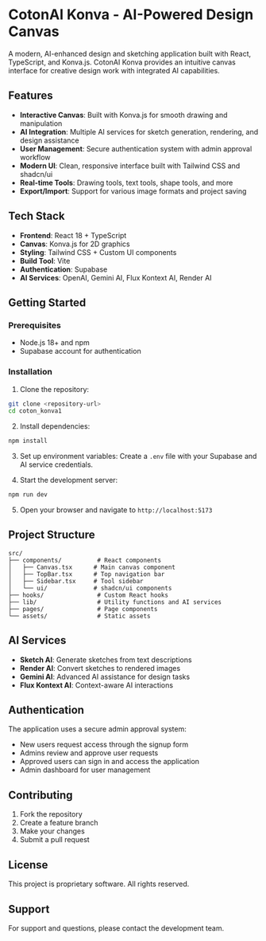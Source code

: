 # CotonAI Konva - AI-Powered Design Canvas

A modern, AI-enhanced design and sketching application built with React, TypeScript, and Konva.js. CotonAI Konva provides an intuitive canvas interface for creative design work with integrated AI capabilities.

## Features

- **Interactive Canvas**: Built with Konva.js for smooth drawing and manipulation
- **AI Integration**: Multiple AI services for sketch generation, rendering, and design assistance
- **User Management**: Secure authentication system with admin approval workflow
- **Modern UI**: Clean, responsive interface built with Tailwind CSS and shadcn/ui
- **Real-time Tools**: Drawing tools, text tools, shape tools, and more
- **Export/Import**: Support for various image formats and project saving

## Tech Stack

- **Frontend**: React 18 + TypeScript
- **Canvas**: Konva.js for 2D graphics
- **Styling**: Tailwind CSS + Custom UI components
- **Build Tool**: Vite
- **Authentication**: Supabase
- **AI Services**: OpenAI, Gemini AI, Flux Kontext AI, Render AI

## Getting Started

### Prerequisites

- Node.js 18+ and npm
- Supabase account for authentication

### Installation

1. Clone the repository:
```bash
git clone <repository-url>
cd coton_konva1
```

2. Install dependencies:
```bash
npm install
```

3. Set up environment variables:
Create a `.env` file with your Supabase and AI service credentials.

4. Start the development server:
```bash
npm run dev
```

5. Open your browser and navigate to `http://localhost:5173`

## Project Structure

```
src/
├── components/          # React components
│   ├── Canvas.tsx      # Main canvas component
│   ├── TopBar.tsx      # Top navigation bar
│   ├── Sidebar.tsx     # Tool sidebar
│   └── ui/             # shadcn/ui components
├── hooks/               # Custom React hooks
├── lib/                 # Utility functions and AI services
├── pages/               # Page components
└── assets/              # Static assets
```

## AI Services

- **Sketch AI**: Generate sketches from text descriptions
- **Render AI**: Convert sketches to rendered images
- **Gemini AI**: Advanced AI assistance for design tasks
- **Flux Kontext AI**: Context-aware AI interactions

## Authentication

The application uses a secure admin approval system:
- New users request access through the signup form
- Admins review and approve user requests
- Approved users can sign in and access the application
- Admin dashboard for user management

## Contributing

1. Fork the repository
2. Create a feature branch
3. Make your changes
4. Submit a pull request

## License

This project is proprietary software. All rights reserved.

## Support

For support and questions, please contact the development team.

